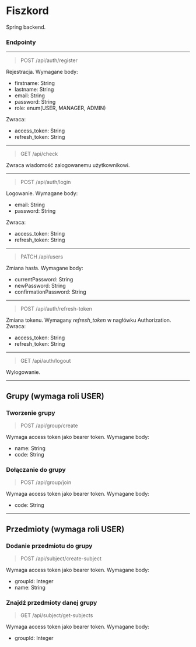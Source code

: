 # Fiszkord
Spring backend.

### Endpointy
---
> POST /api/auth/register

Rejestracja. Wymagane body:
- firstname: String
- lastname: String
- email: String
- password: String
- role: enum(USER, MANAGER, ADMIN)

Zwraca:
- access_token: String
- refresh_token: String

---

> GET /api/check

Zwraca wiadomość zalogowanemu użytkownikowi.

---

> POST /api/auth/login

Logowanie. Wymagane body:
- email: String
- password: String

Zwraca:
- access_token: String
- refresh_token: String

---

> PATCH /api/users

Zmiana hasła. Wymagane body:
- currentPassword: String
- newPassword: String
- confirmationPassword: String

---

> POST /api/auth/refresh-token

Zmiana tokenu. Wymagany *refresh_token* w nagłówku Authorization. Zwraca: 
- access_token: String
- refresh_token: String

---

> GET /api/auth/logout

Wylogowanie.

---
## Grupy (wymaga roli USER)  
### Tworzenie grupy   
> POST /api/group/create  

Wymaga access token jako bearer token. Wymagane body:  
- name: String
- code: String

### Dołączanie do grupy  
> POST /api/group/join  

Wymaga access token jako bearer token. Wymagane body:  
- code: String

---
## Przedmioty (wymaga roli USER)  
### Dodanie przedmiotu do grupy   
> POST /api/subject/create-subject

Wymaga access token jako bearer token. Wymagane body:  
- groupId: Integer
- name: String

### Znajdź przedmioty danej grupy
> GET /api/subject/get-subjects  

Wymaga access token jako bearer token. Wymagane body:  
- groupId: Integer
